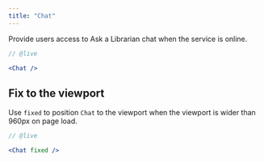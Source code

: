 ```yaml
---
title: "Chat"
---
```


Provide users access to Ask a Librarian chat when the service is online.

```jsx
// @live

<Chat />
```

## Fix to the viewport

Use `fixed` to position `Chat` to the viewport when the viewport is wider than 960px on page load.

```jsx
// @live

<Chat fixed />
```